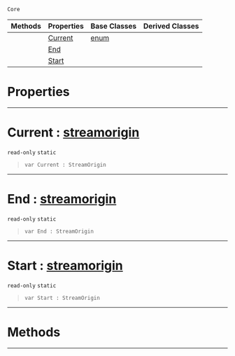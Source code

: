  `Core`

|Methods|Properties|Base Classes|Derived Classes|
|---|---|---|---|
| |[ Current](https://github.com/zeroengineteam/ZeroDocs/blob/master/code_reference/nada_base_types/streamorigin.markdown#current-zero-engine-docu)|[enum](https://github.com/zeroengineteam/ZeroDocs/blob/master/code_reference/nada_base_types/enum.markdown)| |
| |[ End](https://github.com/zeroengineteam/ZeroDocs/blob/master/code_reference/nada_base_types/streamorigin.markdown#end-zero-engine-document)| | |
| |[ Start](https://github.com/zeroengineteam/ZeroDocs/blob/master/code_reference/nada_base_types/streamorigin.markdown#start-zero-engine-docume)| | |


 #  Properties


---  
 #  Current : [streamorigin](https://github.com/zeroengineteam/ZeroDocs/blob/master/code_reference/nada_base_types/streamorigin.markdown)

 `read-only` `static`

> 
> ``` lang=cpp, name=Nada
> var Current : StreamOrigin


---  
 #  End : [streamorigin](https://github.com/zeroengineteam/ZeroDocs/blob/master/code_reference/nada_base_types/streamorigin.markdown)

 `read-only` `static`

> 
> ``` lang=cpp, name=Nada
> var End : StreamOrigin


---  
 #  Start : [streamorigin](https://github.com/zeroengineteam/ZeroDocs/blob/master/code_reference/nada_base_types/streamorigin.markdown)

 `read-only` `static`

> 
> ``` lang=cpp, name=Nada
> var Start : StreamOrigin


---  
 #  Methods


---  
 

 